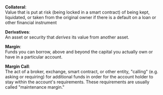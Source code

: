 
**Collateral**:\
	Value that is put at risk (being locked in a smart contract) of being kept, liquidated, or taken from the original owner if there is a default on a loan or other financial instrument

**Derivatives**:\
	An asset or security that _derives_ its value from another asset. 

**Margin**:\
	Funds you can borrow, above and beyond the capital you actually own or have in a particular account. 
	
**Margin Call**:\
	The act of a broker, exchange, smart contract, or other entity, "calling" (e.g. asking or requiring) for additional funds in order for the account holder to stay within the account's requirements. These requirements are usually called "maintenance margin."
		

